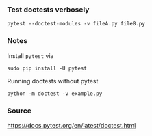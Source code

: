 ### Test doctests verbosely
    pytest --doctest-modules -v fileA.py fileB.py

### Notes
Install `pytest` via

    sudo pip install -U pytest
    
Running doctests without pytest

    python -m doctest -v example.py

### Source
https://docs.pytest.org/en/latest/doctest.html
